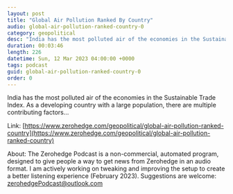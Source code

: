 ```yaml
---
layout: post
title: "Global Air Pollution Ranked By Country"
audio: global-air-pollution-ranked-country-0
category: geopolitical
desc: "India has the most polluted air of the economies in the Sustainable Trade Index. As a developing country with a large population, there are multiple contributing factors..."
duration: 00:03:46
length: 226
datetime: Sun, 12 Mar 2023 04:00:00 +0000
tags: podcast
guid: global-air-pollution-ranked-country-0
order: 0
---
```

India has the most polluted air of the economies in the Sustainable Trade Index. As a developing country with a large population, there are multiple contributing factors...

Link: [https://www.zerohedge.com/geopolitical/global-air-pollution-ranked-country](https://www.zerohedge.com/geopolitical/global-air-pollution-ranked-country)

About: The Zerohedge Podcast is a non-commercial, automated program, designed to give people a way to get news from Zerohedge in an audio format.  I am actively working on tweaking and improving the setup to create a better listening experience (February 2023).  Suggestions are welcome: [zerohedgePodcast@outlook.com](mailto:zerohedgePodcast@outlook.com)